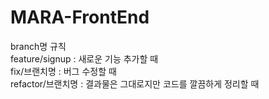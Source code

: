 # MARA-FrontEnd

branch명 규칙  
feature/signup : 새로운 기능 추가할 때  
fix/브랜치명 : 버그 수정할 때  
refactor/브랜치명 : 결과물은 그대로지만 코드를 깔끔하게 정리할 때
